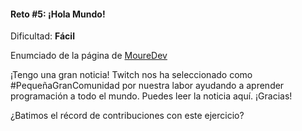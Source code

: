 #### Reto #5: ¡Hola Mundo!
Dificultad: **Fácil**

Enumciado de la página de [MoureDev](https://retosdeprogramacion.com/semanales2023)

¡Tengo una gran noticia! Twitch nos ha seleccionado como #PequeñaGranComunidad por nuestra labor ayudando a aprender programación a todo el mundo. Puedes leer la noticia aquí. ¡Gracias!

¿Batimos el récord de contribuciones con este ejercicio?
